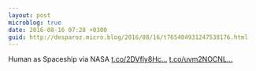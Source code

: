 ```yaml
---
layout: post
microblog: true
date: 2016-08-16 07:28 +0300
guid: http://desparoz.micro.blog/2016/08/16/t765404931247538176.html
---
```

Human as Spaceship  via NASA [t.co/2DVfly8Hc...](https://t.co/2DVfly8HcF) [t.co/uvm2NOCNL...](https://t.co/uvm2NOCNLh)
